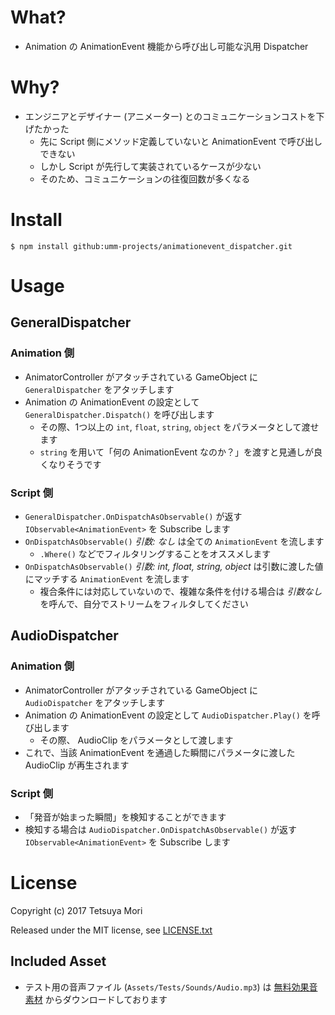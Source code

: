 # What?

* Animation の AnimationEvent 機能から呼び出し可能な汎用 Dispatcher

# Why?

* エンジニアとデザイナー (アニメーター) とのコミュニケーションコストを下げたかった
    * 先に Script 側にメソッド定義していないと AnimationEvent で呼び出しできない
    * しかし Script が先行して実装されているケースが少ない
    * そのため、コミュニケーションの往復回数が多くなる

# Install

```shell
$ npm install github:umm-projects/animationevent_dispatcher.git
```

# Usage

## GeneralDispatcher

### Animation 側

* AnimatorController がアタッチされている GameObject に `GeneralDispatcher` をアタッチします
* Animation の AnimationEvent の設定として `GeneralDispatcher.Dispatch()` を呼び出します
    * その際、1つ以上の `int`, `float`, `string`, `object` をパラメータとして渡せます
    * `string` を用いて「何の AnimationEvent なのか？」を渡すと見通しが良くなりそうです

### Script 側

* `GeneralDispatcher.OnDispatchAsObservable()` が返す `IObservable<AnimationEvent>` を Subscribe します
* `OnDispatchAsObservable()` *引数: なし* は全ての `AnimationEvent` を流します
    * `.Where()` などでフィルタリングすることをオススメします
* `OnDispatchAsObservable()` *引数: int, float, string, object* は引数に渡した値にマッチする `AnimationEvent` を流します
    * 複合条件には対応していないので、複雑な条件を付ける場合は *引数なし* を呼んで、自分でストリームをフィルタしてください

## AudioDispatcher

### Animation 側

* AnimatorController がアタッチされている GameObject に `AudioDispatcher` をアタッチします
* Animation の AnimationEvent の設定として `AudioDispatcher.Play()` を呼び出します
    * その際、 AudioClip をパラメータとして渡します
* これで、当該 AnimationEvent を通過した瞬間にパラメータに渡した AudioClip が再生されます

### Script 側

* 「発音が始まった瞬間」を検知することができます
* 検知する場合は `AudioDispatcher.OnDispatchAsObservable()` が返す `IObservable<AnimationEvent>` を Subscribe します

# License

Copyright (c) 2017 Tetsuya Mori

Released under the MIT license, see [LICENSE.txt](LICENSE.txt)

## Included Asset

* テスト用の音声ファイル (`Assets/Tests/Sounds/Audio.mp3`) は [無料効果音素材](http://taira-komori.jpn.org/freesound.html) からダウンロードしております

